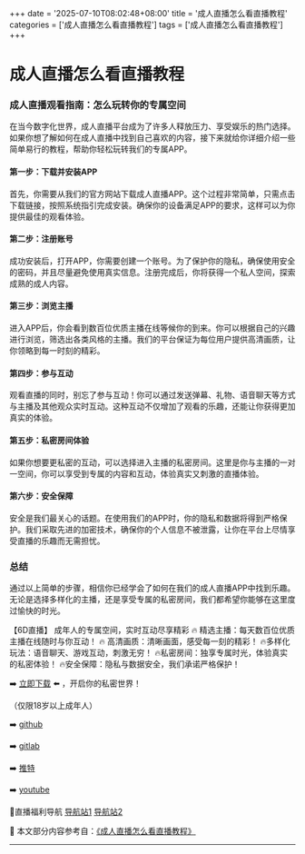 +++
date = '2025-07-10T08:02:48+08:00'
title = '成人直播怎么看直播教程'
categories = ['成人直播怎么看直播教程']
tags = ['成人直播怎么看直播教程']
+++

# 成人直播怎么看直播教程

### 成人直播观看指南：怎么玩转你的专属空间

在当今数字化世界，成人直播平台成为了许多人释放压力、享受娱乐的热门选择。如果你想了解如何在成人直播中找到自己喜欢的内容，接下来就给你详细介绍一些简单易行的教程，帮助你轻松玩转我们的专属APP。

#### 第一步：下载并安装APP

首先，你需要从我们的官方网站下载成人直播APP。这个过程非常简单，只需点击下载链接，按照系统指引完成安装。确保你的设备满足APP的要求，这样可以为你提供最佳的观看体验。

#### 第二步：注册账号

成功安装后，打开APP，你需要创建一个账号。为了保护你的隐私，确保使用安全的密码，并且尽量避免使用真实信息。注册完成后，你将获得一个私人空间，探索成熟的成人内容。

#### 第三步：浏览主播

进入APP后，你会看到数百位优质主播在线等候你的到来。你可以根据自己的兴趣进行浏览，筛选出各类风格的主播。我们的平台保证为每位用户提供高清画质，让你领略到每一时刻的精彩。

#### 第四步：参与互动

观看直播的同时，别忘了参与互动！你可以通过发送弹幕、礼物、语音聊天等方式与主播及其他观众实时互动。这种互动不仅增加了观看的乐趣，还能让你获得更加真实的体验。

#### 第五步：私密房间体验

如果你想要更私密的互动，可以选择进入主播的私密房间。这里是你与主播的一对一空间，你可以享受到专属的内容和互动，体验真实又刺激的直播体验。

#### 第六步：安全保障

安全是我们最关心的话题。在使用我们的APP时，你的隐私和数据将得到严格保护。我们采取先进的加密技术，确保你的个人信息不被泄露，让你在平台上尽情享受直播的乐趣而无需担忧。

### 总结

通过以上简单的步骤，相信你已经学会了如何在我们的成人直播APP中找到乐趣。无论是选择多样化的主播，还是享受专属的私密房间，我们都希望你能够在这里度过愉快的时光。

【6D直播】
成年人的专属空间，实时互动尽享精彩
🔥 精选主播：每天数百位优质主播在线随时与你互动！
🔥 高清画质：清晰画面，感受每一刻的精彩！
🔥多样化玩法：语音聊天、游戏互动，刺激无穷！
🔥私密房间：独享专属时光，体验真实的私密体验！
🔥安全保障：隐私与数据安全，我们承诺严格保护！

➡️ [立即下载](https://down123.s3.ap-east-1.amazonaws.com/down/down.html?channelCode=blog) ⬅️ ，开启你的私密世界！

（仅限18岁以上成年人）

➡️ [github](https://aldult-live.github.io/)

➡️ [gitlab](https://seo-09598d.gitlab.io/)

➡️ [推特](https://x.com/wegame33)

➡️ [youtube](https://www.youtube.com/@6Dlive)

🔞直播福利导航 [导航站1](https://webstack-86085a.gitlab.io/) [导航站2](https://onlygit123-2.github.io/)


📘 本文部分内容参考自：[《成人直播怎么看直播教程》](https://github.com/yuyantiyu/yuyan)

---
